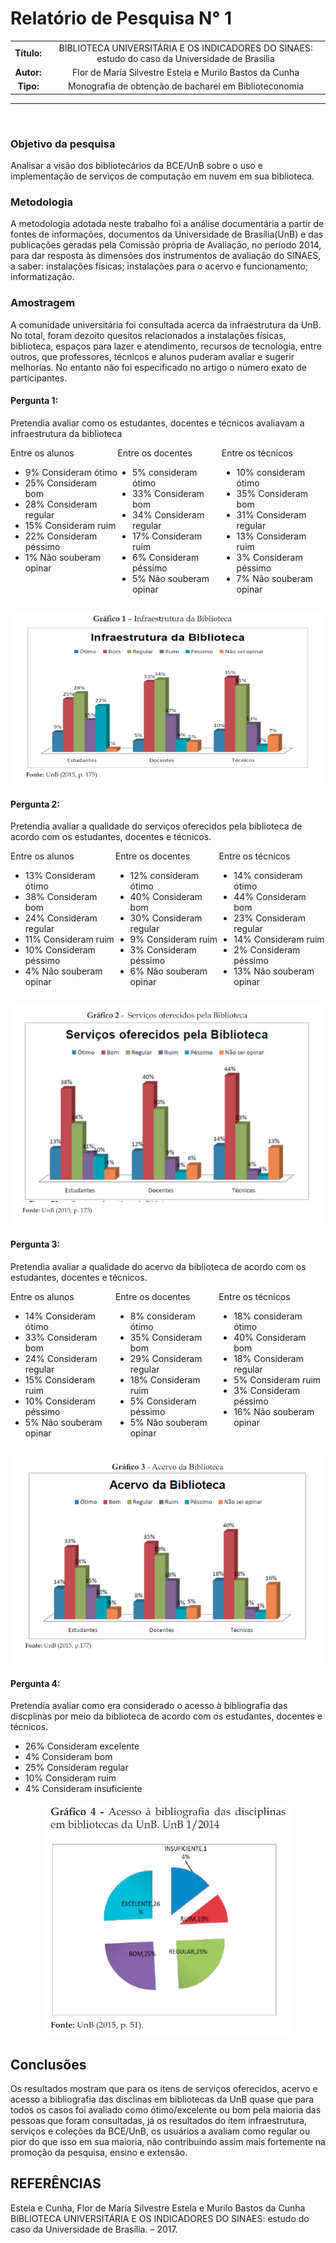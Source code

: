 # Relatório de Pesquisa N° 1

| | |
|:-:| :-: |
| **Título:** | BIBLIOTECA UNIVERSITÁRIA E OS INDICADORES DO SINAES: estudo do caso da Universidade de Brasília |
| **Autor:** | Flor de María Silvestre Estela e Murilo Bastos da Cunha |
| **Tipo:** | Monografia de obtenção de bacharel em Biblioteconomia |
___
<br/>

### **Objetivo da pesquisa**

Analisar a visão dos bibliotecários da BCE/UnB sobre o uso e
implementação de serviços de computação em nuvem em sua biblioteca.

### **Metodologia**

A metodologia adotada neste trabalho foi a análise documentária a partir de fontes de informações, documentos da Universidade de Brasília(UnB) e das publicações geradas pela Comissão própria de Avaliação, no período 2014, para dar resposta às dimensões dos instrumentos de avaliação do SINAES, a saber: instalações físicas; instalações para o acervo e funcionamento; informatização.

### **Amostragem**

A comunidade universitária foi consultada acerca da infraestrutura da UnB. No total, foram dezoito quesitos relacionados a instalações físicas, biblioteca, espaços para lazer e atendimento, recursos de tecnologia, entre outros, que professores, técnicos e alunos puderam avaliar e sugerir melhorias. No entanto não foi especificado no artigo o número exato de participantes.

#### Pergunta 1:
Pretendia avaliar como os estudantes, docentes e técnicos avaliavam a infraestrutura da biblioteca

<div style="display:flex;">
  <div>
  Entre os alunos

  * 9% Consideram ótimo
  * 25% Consideram bom
  * 28% Consideram regular
  * 15% Consideram ruim
  * 22% Consideram péssimo
  * 1% Não souberam opinar
  </div>
  <div>
  Entre os docentes

  * 5% consideram ótimo
  * 33% Consideram bom
  * 34% Consideram regular
  * 17% Consideram ruim
  * 6% Consideram péssimo
  * 5% Não souberam opinar
  </div>
  <div>
  Entre os técnicos

  * 10% consideram ótimo
  * 35% Consideram bom
  * 31% Consideram regular
  * 13% Consideram ruim
  * 3% Consideram péssimo
  * 7% Não souberam opinar
  </div>
</div>
<p align="center">
  <img src="../_media/assets/images/print_screen/user-profile-reports/user-profile-search-13.1.png">
</p>

#### Pergunta 2:
Pretendia avaliar a qualidade do serviços oferecidos pela biblioteca de acordo com os estudantes, docentes e técnicos.

<div style="display:flex;">
  <div>
  Entre os alunos

  * 13% Consideram ótimo
  * 38% Consideram bom
  * 24% Consideram regular
  * 11% Consideram ruim
  * 10% Consideram péssimo
  * 4% Não souberam opinar
  </div>
  <div>
  Entre os docentes

  * 12% consideram ótimo
  * 40% Consideram bom
  * 30% Consideram regular
  * 9% Consideram ruim
  * 3% Consideram péssimo
  * 6% Não souberam opinar
  </div>
  <div>
  Entre os técnicos

  * 14% consideram ótimo
  * 44% Consideram bom
  * 23% Consideram regular
  * 14% Consideram ruim
  * 2% Consideram péssimo
  * 13% Não souberam opinar
  </div>
</div>


<p align="center">
  <img src="../_media/assets/images/print_screen/user-profile-reports/user-profile-search-13.2.png">
</p>

#### Pergunta 3:
Pretendia avaliar a qualidade do acervo da biblioteca de acordo com os estudantes, docentes e técnicos.

<div style="display:flex;">
  <div>
  Entre os alunos

  * 14% Consideram ótimo
  * 33% Consideram bom
  * 24% Consideram regular
  * 15% Consideram ruim
  * 10% Consideram péssimo
  * 5% Não souberam opinar
  </div>
  <div>
  Entre os docentes

  * 8% consideram ótimo
  * 35% Consideram bom
  * 29% Consideram regular
  * 18% Consideram ruim
  * 5% Consideram péssimo
  * 5% Não souberam opinar
  </div>
  <div>
  Entre os técnicos

  * 18% consideram ótimo
  * 40% Consideram bom
  * 18% Consideram regular
  * 5% Consideram ruim
  * 3% Consideram péssimo
  * 16% Não souberam opinar
  </div>
</div>


<p align="center">
  <img src="../_media/assets/images/print_screen/user-profile-reports/user-profile-search-13.3.png">
</p>

#### Pergunta 4:
Pretendia avaliar como era considerado o acesso à bibliografia das discplinas por meio da biblioteca de acordo com os estudantes, docentes e técnicos.


* 26% Consideram excelente
* 4% Consideram bom
* 25% Consideram regular
* 10% Consideram ruim
* 4% Consideram insuficiente

<p align="center">
  <img src="../_media/assets/images/print_screen/user-profile-reports/user-profile-search-13.4.png">
</p>

## Conclusões


Os resultados mostram que para os itens de serviços oferecidos, acervo e acesso a bibliografia das disclinas em bibliotecas da UnB quase que para todos os casos foi avaliado como ótimo/excelente ou bom pela maioria das pessoas que foram consultadas, já os resultados do item infraestrutura, serviços e coleções da BCE/UnB, os usuários a avaliam como regular ou pior do que isso em sua maioria, não contribuindo assim mais fortemente na promoção da pesquisa, ensino e extensão. 

## REFERÊNCIAS

Estela e Cunha, Flor de María Silvestre Estela e Murilo Bastos da Cunha BIBLIOTECA UNIVERSITÁRIA E OS
INDICADORES DO SINAES:
estudo do caso da Universidade de Brasília. – 2017.